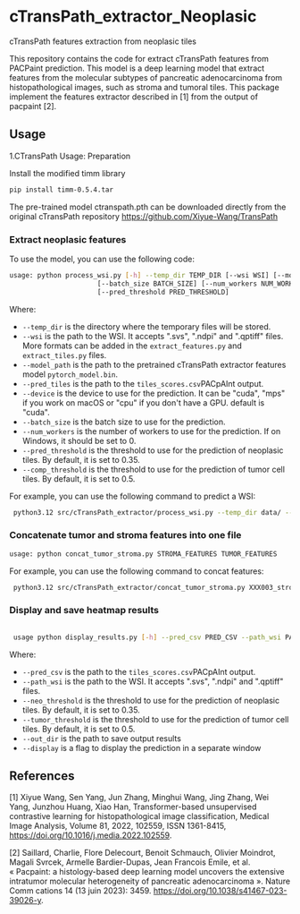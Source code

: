 # cTransPath_extractor_Neoplasic
cTransPath features extraction from neoplasic tiles

This repository contains the code for extract cTransPath features from PACPaint prediction. This model is a deep learning model that extract features from the molecular subtypes of pancreatic adenocarcinoma from histopathological images, such as stroma and tumoral tiles.
This package implement the features extractor described in [1] from the output of pacpaint [2].



## Usage
1.CTransPath
Usage: Preparation

Install the modified timm library
```bash
pip install timm-0.5.4.tar
```
The pre-trained model ctranspath.pth can be downloaded directly from the original cTransPath repository https://github.com/Xiyue-Wang/TransPath

### Extract neoplasic features
To use the model, you can use the following code:

```bash
usage: python process_wsi.py [-h] --temp_dir TEMP_DIR [--wsi WSI] [--model_path MODEL] [--pred_tiles PRED_TILES][--device {cuda:0,cpu,mps}]
                      [--batch_size BATCH_SIZE] [--num_workers NUM_WORKER][--comp_threshold COMP_THRESHOLD]
                      [--pred_threshold PRED_THRESHOLD]
```

Where:
- `--temp_dir` is the directory where the temporary files will be stored.
- `--wsi` is the path to the WSI. It accepts ".svs", ".ndpi" and ".qptiff" files. More formats can be added in the `extract_features.py` and `extract_tiles.py` files.
- `--model_path` is the path to the pretrained cTransPath extractor features model `pytorch_model.bin`.
- `--pred_tiles` is the path to the `tiles_scores.csv`PACpAInt output. 
- `--device` is the device to use for the prediction. It can be "cuda", "mps" if you work on macOS or "cpu" if you don't have a GPU. default is "cuda".
- `--batch_size` is the batch size to use for the prediction.
- `--num_workers` is the number of workers to use for the prediction. If on Windows, it should be set to 0.
- `--pred_threshold` is the threshold to use for the prediction of neoplasic tiles. By default, it is set to 0.35.
- `--comp_threshold` is the threshold to use for the prediction of tumor cell tiles. By default, it is set to 0.5.


For example, you can use the following command to predict a WSI:

```bash
 python3.12 src/cTransPath_extractor/process_wsi.py --temp_dir data/ --wsi data/Cas02.svs --model_path data/pytorch_model.bin --pred_tiles data/tile_scores.csv --device cuda:0

```
### Concatenate tumor and stroma features into one file
```bash
usage: python concat_tumor_stroma.py STROMA_FEATURES TUMOR_FEATURES
```
For example, you can use the following command to concat features:

```bash
 python3.12 src/cTransPath_extractor/concat_tumor_stroma.py XXX003_stroma.h5 XXX003_tumor.h5

```


### Display and save heatmap results
```bash
 
 usage python display_results.py [-h] --pred_csv PRED_CSV --path_wsi PATH_WSI --neo_threshold NEO_THRESHOLD --tumor_threshold TUMOR_THRESHOLD --out_dir OUT_DIR --display 
```
Where:
- `--pred_csv` is the path to the `tiles_scores.csv`PACpAInt output. 
- `--path_wsi` is the path to the WSI. It accepts ".svs", ".ndpi" and ".qptiff" files. 
- `--neo_threshold` is the threshold to use for the prediction of neoplasic tiles. By default, it is set to 0.35.
- `--tumor_threshold` is the threshold to use for the prediction of tumor cell tiles. By default, it is set to 0.5.
- `--out_dir` is the path to save output results
- `--display` is a flag to display the prediction in a separate window



## References
[1] Xiyue Wang, Sen Yang, Jun Zhang, Minghui Wang, Jing Zhang, Wei Yang, Junzhou Huang, Xiao Han, Transformer-based unsupervised contrastive learning for histopathological image classification, Medical Image Analysis, Volume 81, 2022, 102559, ISSN 1361-8415, https://doi.org/10.1016/j.media.2022.102559.

[2] Saillard, Charlie, Flore Delecourt, Benoit Schmauch, Olivier Moindrot, Magali Svrcek, Armelle Bardier-Dupas, Jean Francois Emile, et al. « Pacpaint: a histology-based deep learning model uncovers the extensive intratumor molecular heterogeneity of pancreatic adenocarcinoma ». Nature Comm
cations 14 (13 juin 2023): 3459. https://doi.org/10.1038/s41467-023-39026-y.
